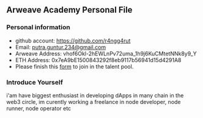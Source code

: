 ## Arweave Academy Personal File

### Personal information

- github account: https://github.com/r4ngg4rut
- Email: putra.guntur.234@gmail.com
- Arweave Address: vhof6Okl-2hEWLnPv72uma_1h9j6KuCMtetNNk8y9_Y
- ETH Address: 0x7eA9bE1500843292f8eb9117b56941d15d4291A8
- Please finish this [form](https://docs.google.com/forms/d/e/1FAIpQLSfWA5fIIcBgmRppm3jNz5vmf9Mai_QMVil-2pO4r7YKn_Zhtw/viewform?usp=sf_link) to join in the talent pool.

### Introduce Yourself
 i'am have biggest enthusiast in developing dApps in many chain in the web3 circle, im curently working a freelance in node developer, node runner, node operator etc
